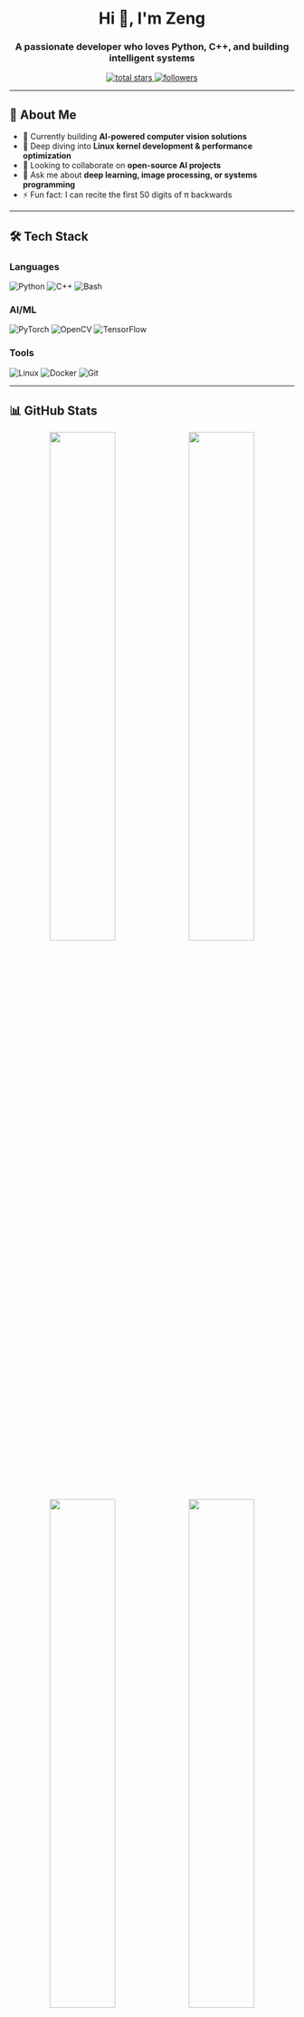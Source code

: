 <h1 align="center">Hi 👋, I'm Zeng</h1>
<h3 align="center">A passionate developer who loves Python, C++, and building intelligent systems</h3>

<p align="center">
  <a href="https://github.com/allenzzeng?tab=repositories">
    <img alt="total stars" src="https://custom-icon-badges.demolab.com/github/stars/allenzzeng?color=55960c&style=for-the-badge&labelColor=488207&logo=star"/>
  </a>
  <a href="https://github.com/allenzzeng?tab=followers">
    <img alt="followers" src="https://custom-icon-badges.demolab.com/github/followers/allenzzeng?color=236ad3&style=for-the-badge&labelColor=1155ba&logo=person-add"/>
  </a>
</p>

---

## 🚀 About Me

- 🔭 Currently building **AI-powered computer vision solutions**
- 🌱 Deep diving into **Linux kernel development & performance optimization**
- 👯 Looking to collaborate on **open-source AI projects**
- 💬 Ask me about **deep learning, image processing, or systems programming**
- ⚡ Fun fact: I can recite the first 50 digits of π backwards

---

## 🛠 Tech Stack

### Languages
![Python](https://img.shields.io/badge/Python-3776AB?style=for-the-badge&logo=python&logoColor=white)
![C++](https://img.shields.io/badge/C++-00599C?style=for-the-badge&logo=c%2B%2B&logoColor=white)
![Bash](https://img.shields.io/badge/Bash-4EAA25?style=for-the-badge&logo=gnu-bash&logoColor=white)

### AI/ML
![PyTorch](https://img.shields.io/badge/PyTorch-EE4C2C?style=for-the-badge&logo=pytorch&logoColor=white)
![OpenCV](https://img.shields.io/badge/OpenCV-5C3EE8?style=for-the-badge&logo=opencv&logoColor=white)
![TensorFlow](https://img.shields.io/badge/TensorFlow-FF6F00?style=for-the-badge&logo=tensorflow&logoColor=white)

### Tools
![Linux](https://img.shields.io/badge/Linux-FCC624?style=for-the-badge&logo=linux&logoColor=black)
![Docker](https://img.shields.io/badge/Docker-2496ED?style=for-the-badge&logo=docker&logoColor=white)
![Git](https://img.shields.io/badge/Git-F05032?style=for-the-badge&logo=git&logoColor=white)

---

## 📊 GitHub Stats

<p align="center">
  <img width="48%" src="https://github-readme-stats.vercel.app/api?username=allenzzeng&show_icons=true&theme=tokyonight&count_private=true&include_all_commits=true" />
  <img width="48%" src="https://github-readme-streak-stats.herokuapp.com/?user=allenzzeng&theme=tokyonight" />
</p>

<p align="center">
  <img width="48%" src="https://github-readme-stats.vercel.app/api/top-langs/?username=allenzzeng&layout=compact&theme=tokyonight&langs_count=8" />
  <img width="48%" src="https://github-profile-summary-cards.vercel.app/api/cards/productive-time?username=allenzzeng&theme=tokyonight&utcOffset=8" />
</p>

---

## 🏆 GitHub Trophies

<p align="center"> 
  <img src="https://github-profile-trophy.vercel.app/?username=allenzzeng&theme=onedark&row=2&column=3" alt="allenzzeng" />
</p>

---

## 📈 Contribution Graph

<p align="center">
  <img src="https://github-readme-activity-graph.vercel.app/graph?username=allenzzeng&theme=github-dark&area=true&hide_border=true" width="100%">
</p>

---

## ✍️ Latest Blog Posts
<!-- BLOG-POST-LIST:START -->
- [Optimizing Python Performance with Cython](https://example.com/blog/cython-optimization)
- [Building a Custom Linux Kernel for Deep Learning](https://example.com/blog/custom-linux-kernel)
- [Computer Vision Pipeline Optimization Techniques](https://example.com/blog/cv-pipeline)
<!-- BLOG-POST-LIST:END -->

---

## 🤝 Let's Connect

<p align="center">
  <a href="https://linkedin.com/in/allenzzeng">
    <img src="https://img.shields.io/badge/LinkedIn-0077B5?style=for-the-badge&logo=linkedin&logoColor=white"/>
  </a>
  <a href="mailto:allenzzeng@yourmail.com">
    <img src="https://img.shields.io/badge/Gmail-D14836?style=for-the-badge&logo=gmail&logoColor=white"/>
  </a>
  <a href="https://twitter.com/allenzzeng">
    <img src="https://img.shields.io/badge/Twitter-1DA1F2?style=for-the-badge&logo=twitter&logoColor=white"/>
  </a>
</p>

<p align="center">
  <img src="https://komarev.com/ghpvc/?username=allenzzeng&label=Profile%20views&color=0e75b6&style=flat" alt="allenzzeng" />
</p>

